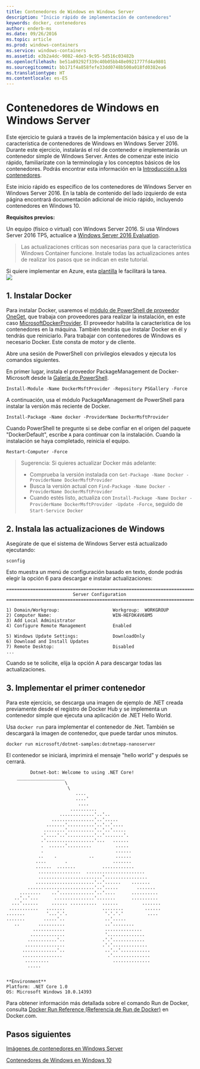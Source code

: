 ```yaml
---
title: Contenedores de Windows en Windows Server
description: "Inicio rápido de implementación de contenedores"
keywords: docker, contenedores
author: enderb-ms
ms.date: 09/26/2016
ms.topic: article
ms.prod: windows-containers
ms.service: windows-containers
ms.assetid: e3b2a4dc-9082-4de3-9c95-5d516c03482b
ms.openlocfilehash: be51a89292f339c40b05bb48e0921777fd4a9801
ms.sourcegitcommit: bb171f4a858fefe33dd0748b500a018fd0382ea6
ms.translationtype: HT
ms.contentlocale: es-ES
---
```

# <a name="windows-containers-on-windows-server"></a>Contenedores de Windows en Windows Server

Este ejercicio te guiará a través de la implementación básica y el uso de la característica de contenedores de Windows en Windows Server 2016. Durante este ejercicio, instalarás el rol de contenedor e implementarás un contenedor simple de Windows Server. Antes de comenzar este inicio rápido, familiarízate con la terminología y los conceptos básicos de los contenedores. Podrás encontrar esta información en la [Introducción a los contenedores](./index.md).

Este inicio rápido es específico de los contenedores de Windows Server en Windows Server 2016. En la tabla de contenido del lado izquierdo de esta página encontrará documentación adicional de inicio rápido, incluyendo contenedores en Windows 10.

**Requisitos previos:**

Un equipo (físico o virtual) con Windows Server 2016. Si usa Windows Server 2016 TP5, actualice a [Windows Server 2016 Evaluation](https://www.microsoft.com/en-us/evalcenter/evaluate-windows-server-2016 ). 

> Las actualizaciones críticas son necesarias para que la característica Windows Container funcione. Instale todas las actualizaciones antes de realizar los pasos que se indican en este tutorial.

Si quiere implementar en Azure, esta [plantilla](https://github.com/Microsoft/Virtualization-Documentation/tree/master/windows-server-container-tools/containers-azure-template) le facilitará la tarea.<br/>
<a href="https://portal.azure.com/#create/Microsoft.Template/uri/https%3A%2F%2Fraw.githubusercontent.com%2FMicrosoft%2FVirtualization-Documentation%2Flive%2Fwindows-server-container-tools%2Fcontainers-azure-template%2Fazuredeploy.json" target="_blank">
    <img src="http://azuredeploy.net/deploybutton.png"/>
</a>


## <a name="1-install-docker"></a>1. Instalar Docker

Para instalar Docker, usaremos el [módulo de PowerShell de proveedor OneGet](https://github.com/oneget/oneget), que trabaja con proveedores para realizar la instalación, en este caso [MicrosoftDockerProvider](https://github.com/OneGet/MicrosoftDockerProvider). El proveedor habilita la característica de los contenedores en la máquina. También tendrás que instalar Docker en él y tendrás que reiniciarlo. Para trabajar con contenedores de Windows es necesario Docker. Este consta de motor y de cliente.

Abre una sesión de PowerShell con privilegios elevados y ejecuta los comandos siguientes.

En primer lugar, instala el proveedor PackageManagement de Docker-Microsoft desde la [Galería de PowerShell](https://www.powershellgallery.com/packages/DockerMsftProvider).

```none
Install-Module -Name DockerMsftProvider -Repository PSGallery -Force
```

A continuación, usa el módulo PackageManagement de PowerShell para instalar la versión más reciente de Docker.
```none
Install-Package -Name docker -ProviderName DockerMsftProvider
```

Cuando PowerShell te pregunte si se debe confiar en el origen del paquete "DockerDefault", escribe `A` para continuar con la instalación. Cuando la instalación se haya completado, reinicia el equipo.

```none
Restart-Computer -Force
```

> Sugerencia: Si quieres actualizar Docker más adelante:
>  - Comprueba la versión instalada con `Get-Package -Name Docker -ProviderName DockerMsftProvider`
>  - Busca la versión actual con `Find-Package -Name Docker -ProviderName DockerMsftProvider`
>  - Cuando estés listo, actualiza con `Install-Package -Name Docker -ProviderName DockerMsftProvider -Update -Force`, seguido de `Start-Service Docker`

## <a name="2-install-windows-updates"></a>2. Instala las actualizaciones de Windows

Asegúrate de que el sistema de Windows Server está actualizado ejecutando:

```none
sconfig
```

Esto muestra un menú de configuración basado en texto, donde podrás elegir la opción 6 para descargar e instalar actualizaciones:

```none
===============================================================================
                         Server Configuration
===============================================================================

1) Domain/Workgroup:                    Workgroup:  WORKGROUP
2) Computer Name:                       WIN-HEFDK4V68M5
3) Add Local Administrator
4) Configure Remote Management          Enabled

5) Windows Update Settings:             DownloadOnly
6) Download and Install Updates
7) Remote Desktop:                      Disabled
...
```

Cuando se te solicite, elija la opción A para descargar todas las actualizaciones.

## <a name="3-deploy-your-first-container"></a>3. Implementar el primer contenedor

Para este ejercicio, se descarga una imagen de ejemplo de .NET creada previamente desde el registro de Docker Hub y se implementa un contenedor simple que ejecuta una aplicación de .NET Hello World.  

Usa `docker run` para implementar el contenedor de .Net. También se descargará la imagen de contenedor, que puede tardar unos minutos.

```console
docker run microsoft/dotnet-samples:dotnetapp-nanoserver
```

El contenedor se iniciará, imprimirá el mensaje "hello world" y después se cerrará.

```console
         Dotnet-bot: Welcome to using .NET Core!
    __________________
                      \
                       \
                          ....
                          ....'
                           ....
                        ..........
                    .............'..'..
                 ................'..'.....
               .......'..........'..'..'....
              ........'..........'..'..'.....
             .'....'..'..........'..'.......'.
             .'..................'...   ......
             .  ......'.........         .....
             .                           ......
            ..    .            ..        ......
           ....       .                 .......
           ......  .......          ............
            ................  ......................
            ........................'................
           ......................'..'......    .......
        .........................'..'.....       .......
     ........    ..'.............'..'....      ..........
   ..'..'...      ...............'.......      ..........
  ...'......     ...... ..........  ......         .......
 ...........   .......              ........        ......
.......        '...'.'.              '.'.'.'         ....
.......       .....'..               ..'.....
   ..       ..........               ..'........
          ............               ..............
         .............               '..............
        ...........'..              .'.'............
       ...............              .'.'.............
      .............'..               ..'..'...........
      ...............                 .'..............
       .........                        ..............
        .....


**Environment**
Platform: .NET Core 1.0
OS: Microsoft Windows 10.0.14393
```

Para obtener información más detallada sobre el comando Run de Docker, consulta [Docker Run Reference (Referencia de Run de Docker)]( https://docs.docker.com/engine/reference/run/) en Docker.com.

## <a name="next-steps"></a>Pasos siguientes

[Imágenes de contenedores en Windows Server](./quick-start-images.md)

[Contenedores de Windows en Windows 10](./quick-start-windows-10.md)
